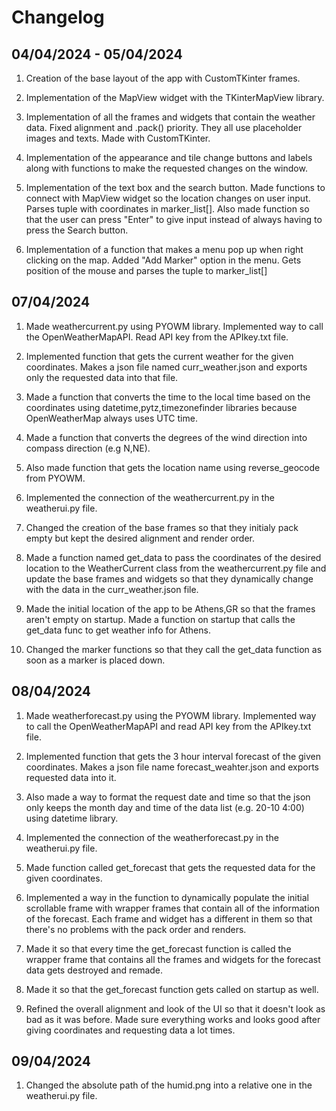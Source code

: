 # Changelog

## 04/04/2024 - 05/04/2024

1. Creation of the base layout of the app with CustomTKinter frames.

1. Implementation of the MapView widget with the TKinterMapView library.

1. Implementation of all the frames and widgets that contain the weather data. Fixed alignment and .pack() priority. They all use placeholder images and texts. Made with CustomTKinter.

1. Implementation of the appearance and tile change buttons and labels along with functions to make the requested changes on the window.

1. Implementation of the text box and the search button. Made functions to connect with MapView widget so the location changes on user input. Parses tuple with coordinates in marker_list[].
Also made function so that the user can press "Enter" to give input instead of always having to press the Search button.


1. Implementation of a function that makes a menu pop up when right clicking on the map. Added "Add Marker" option in the menu. Gets position of the mouse and parses the tuple to marker_list[]


## 07/04/2024

1. Made weathercurrent.py using PYOWM library. Implemented way to call the OpenWeatherMapAPI.
Read API key from the APIkey.txt file. 

1. Implemented function that gets the current weather for the given coordinates.
Makes a json file named curr_weather.json and exports only the requested data into that file.

1. Made a function that converts the time to the local time based on the coordinates using datetime,pytz,timezonefinder libraries because OpenWeatherMap always uses UTC time.

1. Made a function that converts the degrees of the wind direction into compass direction (e.g N,NE).

1. Also made function that gets the location name using reverse_geocode from PYOWM.

1. Implemented the connection of the weathercurrent.py in the weatherui.py file.

1. Changed the creation of the base frames so that they initialy pack empty but kept the desired alignment and render order.

1. Made a function named get_data to pass the coordinates of the desired location to the WeatherCurrent class from the weathercurrent.py file and update the base frames and widgets so that they dynamically change with the data in the curr_weather.json file. 

1. Made the initial location of the app to be Athens,GR so that the frames aren't empty on startup. Made a function on startup that calls the get_data func to get weather info for Athens.

1. Changed the marker functions so that they call the get_data function as soon as a marker is placed down.


## 08/04/2024

1. Made weatherforecast.py using the PYOWM library. Implemented way to call the OpenWeatherMapAPI and read API key from the APIkey.txt file.

1. Implemented function that gets the 3 hour interval forecast of the given coordinates.
Makes a json file name forecast_weahter.json and exports requested data into it.

1. Also made a way to format the request date and time so that the json only keeps the month day and time of the data list (e.g. 20-10 4:00) using datetime library.

1. Implemented the connection of the weatherforecast.py in the weatherui.py file.

1. Made function called get_forecast that gets the requested data for the given coordinates.

1. Implemented a way in the function to dynamically populate the initial scrollable frame with wrapper frames that contain all of the information of the forecast. Each frame and widget has a different in them so that there's no problems with the pack order and renders. 

1. Made it so that every time the get_forecast function is called the wrapper frame that contains all the frames and widgets for the forecast data gets destroyed and remade.

1. Made it so that the get_forecast function gets called on startup as well.

1. Refined the overall alignment and look of the UI so that it doesn't look as bad as it was before. Made sure everything works and looks good after giving coordinates and requesting data a lot times.


## 09/04/2024

1. Changed the absolute path of the humid.png into a relative one in the weatherui.py file.

